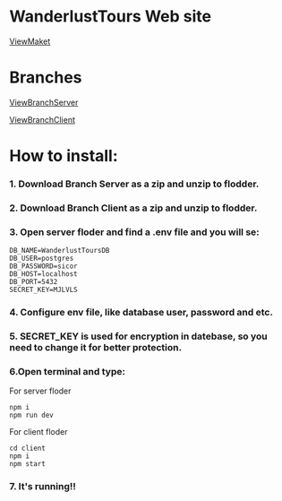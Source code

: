 # WanderlustTours Web site

[ViewMaket](https://www.figma.com/file/lS1aV3QqjHTJr6sQtvAgKK/Golobe---Travel-agency-website-(Community)?type=design&node-id=9%3A569&mode=design&t=ycsK3huT5qsTsX2M-1)

# Branches

[ViewBranchServer](https://github.com/4Sicor42/WanderlustToursWeb/tree/server)

[ViewBranchClient](https://github.com/4Sicor42/WanderlustToursWeb/tree/client)

# How to install:
### 1. Download Branch Server as a zip and unzip to flodder.
### 2. Download Branch Client as a zip and unzip to flodder.
### 3. Open server floder and find a .env file and you will se:
``` PORT = 5000
DB_NAME=WanderlustToursDB
DB_USER=postgres
DB_PASSWORD=sicor
DB_HOST=localhost
DB_PORT=5432
SECRET_KEY=MJLVLS
```
### 4. Configure env file, like database user, password and etc.
### 5. SECRET_KEY is used for encryption in datebase, so you need to change it for better protection.
### 6.Open terminal and type:
For server floder
```cd server
npm i
npm run dev
```

For client floder
```
cd client
npm i
npm start
```
### 7. It's running!!